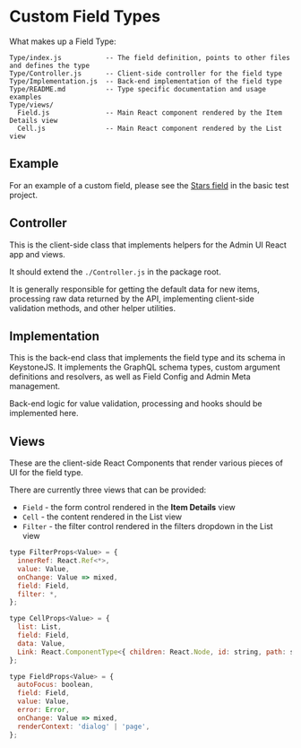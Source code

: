 <!--[meta]
section: guides
title: Custom Field Types
subSection: advanced
[meta]-->

# Custom Field Types

What makes up a Field Type:

```
Type/index.js           -- The field definition, points to other files and defines the type
Type/Controller.js      -- Client-side controller for the field type
Type/Implementation.js  -- Back-end implementation of the field type
Type/README.md          -- Type specific documentation and usage examples
Type/views/
  Field.js              -- Main React component rendered by the Item Details view
  Cell.js               -- Main React component rendered by the List view
```

## Example

For an example of a custom field, please see the [Stars field](https://github.com/keystonejs/keystone/tree/master/test-projects/basic/custom-fields/Stars) in the basic test project.

## Controller

This is the client-side class that implements helpers for the Admin UI React app
and views.

It should extend the `./Controller.js` in the package root.

It is generally responsible for getting the default data for new items,
processing raw data returned by the API, implementing client-side validation
methods, and other helper utilities.

## Implementation

This is the back-end class that implements the field type and its schema in
KeystoneJS. It implements the GraphQL schema types, custom argument definitions
and resolvers, as well as Field Config and Admin Meta management.

Back-end logic for value validation, processing and hooks should be implemented
here.

## Views

These are the client-side React Components that render various pieces of UI for
the field type.

There are currently three views that can be provided:

- `Field` - the form control rendered in the **Item Details** view
- `Cell` - the content rendered in the List view
- `Filter` - the filter control rendered in the filters dropdown in the List view

```jsx
type FilterProps<Value> = {
  innerRef: React.Ref<*>,
  value: Value,
  onChange: Value => mixed,
  field: Field,
  filter: *,
};

type CellProps<Value> = {
  list: List,
  field: Field,
  data: Value,
  Link: React.ComponentType<{ children: React.Node, id: string, path: string }>,
};

type FieldProps<Value> = {
  autoFocus: boolean,
  field: Field,
  value: Value,
  error: Error,
  onChange: Value => mixed,
  renderContext: 'dialog' | 'page',
};
```
